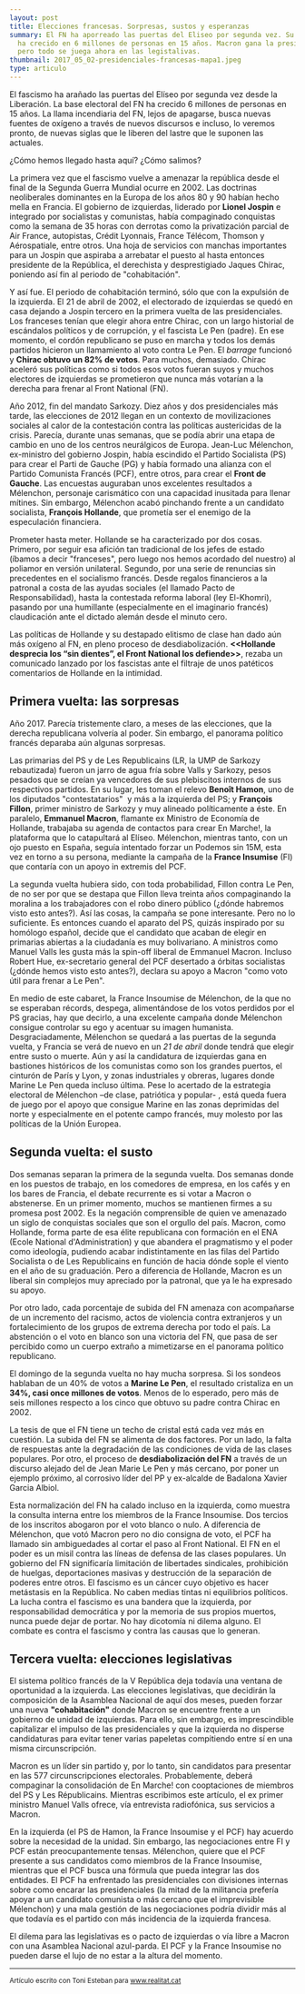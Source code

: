 ```yaml
---
layout: post
title: Elecciones francesas. Sorpresas, sustos y esperanzas
summary: El FN ha aporreado las puertas del Eliseo por segunda vez. Su base base electoral
  ha crecido en 6 millones de personas en 15 años. Macron gana la presidencia
  pero todo se juega ahora en las legistalivas.
thumbnail: 2017_05_02-presidenciales-francesas-mapa1.jpeg
type: articulo
---
```



El fascismo ha arañado las puertas del Elíseo por segunda vez desde la Liberación. La base electoral del FN ha crecido 6 millones de personas en 15 años. La llama incendiaria del FN, lejos de apagarse, busca nuevas fuentes de oxígeno a través de nuevos discursos e incluso, lo veremos pronto, de nuevas siglas que le liberen del lastre que le suponen las actuales.

¿Cómo hemos llegado hasta aquí? ¿Cómo salimos?

La primera vez que el fascismo vuelve a amenazar la república desde el final de la Segunda Guerra Mundial ocurre en 2002. Las doctrinas neoliberales dominantes en la Europa de los años 80 y 90 habían hecho mella en Francia. El gobierno de izquierdas, liderado por **Lionel Jospin** e integrado por socialistas y comunistas, había compaginado conquistas como la semana de 35 horas con derrotas como la privatización parcial de Air France, autopistas, Crédit Lyonnais, France Télécom, Thomson y Aérospatiale, entre otros. Una hoja de servicios con manchas importantes para un Jospin que aspiraba a arrebatar el puesto al hasta entonces presidente de la República, el derechista y desprestigiado Jaques Chirac, poniendo así fin al periodo de "cohabitación".

Y así fue. El periodo de cohabitación terminó, sólo que con la expulsión de la izquierda. El 21 de abril de 2002, el electorado de izquierdas se quedó en casa dejando a Jospin tercero en la primera vuelta de las presidenciales. Los franceses tenían que elegir ahora entre Chirac, con un largo historial de escándalos políticos y de corrupción, y el fascista Le Pen (padre). En ese momento, el cordón republicano se puso en marcha y todos los demás partidos hicieron un llamamiento al voto contra Le Pen. El *barrage* funcionó y **Chirac obtuvo un 82% de votos**. Para muchos, demasiado. Chirac aceleró sus políticas como si todos esos votos fueran suyos y muchos electores de izquierdas se prometieron que nunca más votarían a la derecha para frenar al Front National (FN).

Año 2012, fin del mandato Sarkozy. Diez años y dos presidenciales más tarde, las elecciones de 2012 llegan en un contexto de movilizaciones sociales al calor de la contestación contra las políticas austericidas de la crisis. Parecía, durante unas semanas, que se podía abrir una etapa de cambio en uno de los centros neurálgicos de Europa. Jean-Luc Mélenchon, ex-ministro del gobierno Jospin, había escindido el Partido Socialista (PS) para crear el Parti de Gauche (PG) y había formado una alianza con el Partido Comunista Francés (PCF), entre otros, para crear el **Front de Gauche**. Las encuestas auguraban unos excelentes resultados a Mélenchon, personaje carismático con una capacidad inusitada para llenar mítines. Sin embargo, Mélenchon acabó pinchando frente a un candidato socialista, **François Hollande**, que prometía ser el enemigo de la especulación financiera.

Prometer hasta meter. Hollande se ha caracterizado por dos cosas. Primero, por seguir esa afición tan tradicional de los jefes de estado (íbamos a decir "franceses", pero luego nos hemos acordado del nuestro) al poliamor en versión unilateral. Segundo, por una serie de renuncias sin precedentes en el socialismo francés. Desde regalos financieros a la patronal a costa de las ayudas sociales (el llamado Pacto de Responsabilidad), hasta la contestada reforma laboral (ley El-Khomri), pasando por una humillante (especialmente en el imaginario francés) claudicación ante el dictado alemán desde el minuto cero.

Las políticas de Hollande y su destapado elitismo de clase han dado aún más oxígeno al FN, en pleno proceso de desdiabolización. **<<Hollande desprecia los “sin dientes”, el Front National los defiende>>**, rezaba un comunicado lanzado por los fascistas ante el filtraje de unos patéticos comentarios de Hollande en la intimidad.

## Primera vuelta: las sorpresas

Año 2017. Parecía tristemente claro, a meses de las elecciones, que la derecha republicana volvería al poder. Sin embargo, el panorama político francés deparaba aún algunas sorpresas.

Las primarias del PS y de Les Republicains (LR, la UMP de Sarkozy rebautizada) fueron un jarro de agua fría sobre Valls y Sarkozy, pesos pesados que se creían ya vencedores de sus plebiscitos internos de sus respectivos partidos. En su lugar, les toman el relevo **Benoît Hamon**, uno de los diputados "contestatarios"  y más a la izquierda del PS; y **François Fillon**, primer ministro de Sarkozy y muy alineado políticamente a éste. En paralelo, **Emmanuel Macron**, flamante ex Ministro de Economía de Hollande, trabajaba su agenda de contactos para crear En Marche!, la plataforma que lo catapultará al Elíseo. Mélenchon, mientras tanto, con un ojo puesto en España, seguía intentado forzar un Podemos sin 15M, esta vez en torno a su persona, mediante la campaña de la **France Insumise** (FI) que contaría con un apoyo in extremis del PCF.

La segunda vuelta hubiera sido, con toda probabilidad, Fillon contra Le Pen, de no ser por que se destapa que Fillon lleva treinta años compaginando la moralina a los trabajadores con el robo dinero público (¿dónde habremos visto esto antes?). Así las cosas, la campaña se pone interesante. Pero no lo suficiente. Es entonces cuando el aparato del PS, quizás inspirado por su homólogo español, decide que el candidato que acaban de elegir en primarias abiertas a la ciudadanía es muy bolivariano. A ministros como Manuel Valls les gusta más la spin-off liberal de Emmanuel Macron. Incluso Robert Hue, ex-secretario general del PCF desertado a órbitas socialistas (¿dónde hemos visto esto antes?), declara su apoyo a Macron "como voto útil para frenar a Le Pen".

En medio de este cabaret, la France Insoumise de Mélenchon, de la que no se esperaban récords, despega, alimentándose de los votos perdidos por el PS gracias, hay que decirlo, a una excelente campaña donde Mélenchon consigue controlar su ego y acentuar su imagen humanista. Desgraciadamente, Mélenchon se quedará a las puertas de la segunda vuelta, y Francia se verá de nuevo en un *21 de abril* donde tendrá que elegir entre susto o muerte. Aún y así la candidatura de izquierdas gana en bastiones históricos de los comunistas como son los grandes puertos, el cinturón de París y Lyon, y zonas industriales y obreras, lugares donde Marine Le Pen queda incluso última. Pese lo acertado de la estrategia electoral de Mélenchon –de clase, patriótica y popular- , está queda fuera de juego por el apoyo que consigue Marine en las zonas deprimidas del norte y especialmente en el potente campo francés, muy molesto por las políticas de la Unión Europea.

## Segunda vuelta: el susto

Dos semanas separan la primera de la segunda vuelta. Dos semanas donde en los puestos de trabajo, en los comedores de empresa, en los cafés y en los bares de Francia, el debate recurrente es si votar a Macron o abstenerse. En un primer momento, muchos se mantienen firmes a su promesa post 2002. Es la negación comprensible de quien ve amenazado un siglo de conquistas sociales que son el orgullo del país. Macron, como Hollande, forma parte de esa élite republicana con formación en el ENA (Ecole National d'Administration) y que abandera el pragmatismo y el poder como ideología, pudiendo acabar indistintamente en las filas del Partido Socialista o de Les Republicains en función de hacia dónde sople el viento en el año de su graduación. Pero a diferencia de Hollande, Macron es un liberal sin complejos muy apreciado por la patronal, que ya le ha expresado su apoyo.

Por otro lado, cada porcentaje de subida del FN amenaza con acompañarse de un incremento del racismo, actos de violencia contra extranjeros y un fortalecimiento de los grupos de extrema derecha por todo el país. La abstención o el voto en blanco son una victoria del FN, que pasa de ser percibido como un cuerpo extraño a mimetizarse en el panorama político republicano.

El domingo de la segunda vuelta no hay mucha sorpresa. Si los sondeos hablaban de un 40% de votos a **Marine Le Pen**, el resultado cristaliza en un **34%, casi once millones de votos**. Menos de lo esperado, pero más de seis millones respecto a los cinco que obtuvo su padre contra Chirac en 2002.

La tesis de que el FN tiene un techo de cristal está cada vez más en cuestión. La subida del FN se alimenta de dos factores. Por un lado, la falta de respuestas ante la degradación de las condiciones de vida de las clases populares. Por otro, el proceso de **desdiabolización del FN** a través de un discurso alejado del de Jean Marie Le Pen y más cercano, por poner un ejemplo próximo, al corrosivo líder del PP y ex-alcalde de Badalona Xavier Garcia Albiol. 

Esta normalización del FN ha calado incluso en la izquierda, como muestra la consulta interna entre los miembros de la France Insoumise. Dos tercios de los inscritos abogaron por el voto blanco o nulo. A diferencia de Mélenchon, que votó Macron pero no dio consigna de voto, el PCF ha llamado sin ambiguedades al cortar el paso al Front National. El FN en el poder es un misil contra las líneas de defensa de las clases populares. Un gobierno del FN significaría limitación de libertades sindicales, prohibición de huelgas, deportaciones masivas y destrucción de la separación de poderes entre otros. El fascismo es un cáncer cuyo objetivo es hacer metástasis en la República. No caben medias tintas ni equilibrios políticos. La lucha contra el fascismo es una bandera que la izquierda, por responsabilidad democrática y por la memoria de sus propios muertos, nunca puede dejar de portar. No hay dicotomía ni dilema alguno. El combate es contra el fascismo y contra las causas que lo generan.


## Tercera vuelta: elecciones legislativas

El sistema político francés de la V República deja todavía una ventana de oportunidad a la izquierda. Las elecciones legislativas, que decidirán la composición de la Asamblea Nacional de aquí dos meses, pueden forzar una nueva **"cohabitación"** donde Macron se encuentre frente a un gobierno de unidad de izquierdas. Para ello, sin embargo, es imprescindible capitalizar el impulso de las presidenciales y que la izquierda no disperse candidaturas para evitar tener varias papeletas compitiendo entre sí en una misma circunscripción.

Macron es un líder sin partido y, por lo tanto, sin candidatos para presentar en las 577 circunscripciones electorales. Probablemente, deberá compaginar la consolidación de En Marche! con cooptaciones de miembros del PS y Les Républicains. Mientras escribimos este artículo, el ex primer ministro Manuel Valls ofrece, vía entrevista radiofónica, sus servicios a Macron.

En la izquierda (el PS de Hamon, la France Insoumise y el PCF) hay acuerdo sobre la necesidad de la unidad. Sin embargo, las negociaciones entre FI y PCF están preocupantemente tensas.  Mélenchon, quiere que el PCF presente a sus candidatos como miembros de la France Insoumise, mientras que el PCF busca una fórmula que pueda integrar las dos entidades. El PCF ha enfrentado las presidenciales con divisiones internas sobre como encarar las presidenciales (la mitad de la militancia prefería apoyar a un candidato comunista o más cercano que el imprevisible Mélenchon) y una mala gestión de las negociaciones podría dividir más al que todavía es el partido con más incidencia de la izquierda francesa.

El dilema para las legislativas es o pacto de izquierdas o vía libre a Macron con una Asamblea Nacional azul-parda. El PCF y la France Insoumise no pueden darse el lujo de no estar a la altura del momento.

----

<sub>Artículo escrito con Toni Esteban para www.realitat.cat</sub>
